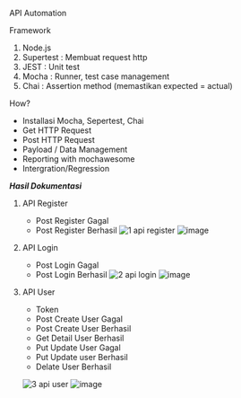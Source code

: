 API Automation

Framework
1. Node.js
2. Supertest : Membuat request http
3. JEST : Unit test
4. Mocha : Runner, test case management
5. Chai : Assertion method (memastikan expected = actual)

How?
- Installasi Mocha, Sepertest, Chai
- Get HTTP Request
- Post HTTP Request
- Payload / Data Management
- Reporting with mochawesome
- Intergration/Regression


***Hasil Dokumentasi***
1. API Register
    - Post Register Gagal
    - Post Register Berhasil
![1  api register](https://github.com/devynursadiah123/API-Automation-devy/assets/132911115/ce6a96d6-c38e-451e-9024-99455d6f6895)
![image](https://github.com/devynursadiah123/API-Automation-devy/assets/132911115/f9577418-9b4e-4b1c-b356-4d1530a665fc)



2. API Login
    - Post Login Gagal
    - Post Login Berhasil
![2  api login](https://github.com/devynursadiah123/API-Automation-devy/assets/132911115/14d0fda8-0514-4916-be9a-8b92fcf3aea3)
![image](https://github.com/devynursadiah123/API-Automation-devy/assets/132911115/ed5a335c-1946-40c2-9086-bba3e3d86f5a)



3. API User
    - Token
    - Post Create User Gagal
    - Post Create User Berhasil
    - Get Detail User Berhasil
    - Put Update User Gagal
    - Put Update user Berhasil
    - Delate User Berhasil
      
    ![3  api user](https://github.com/devynursadiah123/API-Automation-devy/assets/132911115/d78d0a0f-d5ea-40f6-814f-08ce37e1a9a7)
    ![image](https://github.com/devynursadiah123/API-Automation-devy/assets/132911115/6472a0ec-88d0-4529-9073-a9dcd46fe8c9)

